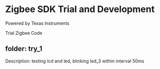 Zigbee SDK Trial and Development
===============
Powered by Texas Instruments

Trial Zigbee Code

folder: try_1
---------------
Description: testing lcd and led, blinking led_3 within interval 50ms
